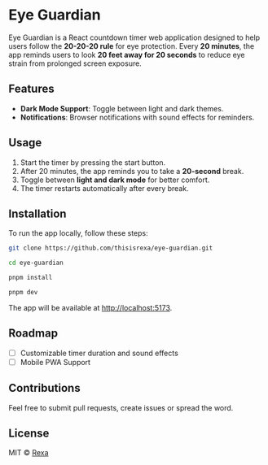 # Eye Guardian

Eye Guardian is a React countdown timer web application designed to help users follow the **20-20-20 rule** for eye protection. Every **20 minutes**, the app reminds users to look **20 feet away for 20 seconds** to reduce eye strain from prolonged screen exposure.

## Features

- **Dark Mode Support**: Toggle between light and dark themes.
- **Notifications**: Browser notifications with sound effects for reminders.

## Usage
1. Start the timer by pressing the start button.
2. After 20 minutes, the app reminds you to take a **20-second** break.
3. Toggle between **light and dark mode** for better comfort.
4. The timer restarts automatically after every break.

## Installation
To run the app locally, follow these steps:

```sh
git clone https://github.com/thisisrexa/eye-guardian.git

cd eye-guardian

pnpm install

pnpm dev 
```

The app will be available at [http://localhost:5173](http://localhost:5173/).

## Roadmap
- [ ] Customizable timer duration and sound effects
- [ ] Mobile PWA Support

## Contributions

Feel free to submit pull requests, create issues or spread the word.

## License

MIT &copy; [Rexa](https://x.com/thisisrexa)

